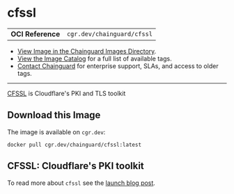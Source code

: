 <!--monopod:start-->
# cfssl
| | |
| - | - |
| **OCI Reference** | `cgr.dev/chainguard/cfssl` |


* [View Image in the Chainguard Images Directory](https://images.chainguard.dev/directory/image/cfssl/overview).
* [View the Image Catalog](https://console.chainguard.dev/images/catalog) for a full list of available tags.
* [Contact Chainguard](https://www.chainguard.dev/chainguard-images) for enterprise support, SLAs, and access to older tags.

---
<!--monopod:end-->

<!--overview:start-->
[CFSSL](https://cfssl.org/) is Cloudflare's PKI and TLS toolkit
<!--overview:end-->

<!--getting:start-->
## Download this Image
The image is available on `cgr.dev`:

```
docker pull cgr.dev/chainguard/cfssl:latest
```
<!--getting:end-->

<!--body:start-->
## CFSSL: Cloudflare's PKI toolkit

To read more about `cfssl` see the [launch blog post](https://blog.cloudflare.com/introducing-cfssl/).
<!--body:end-->
